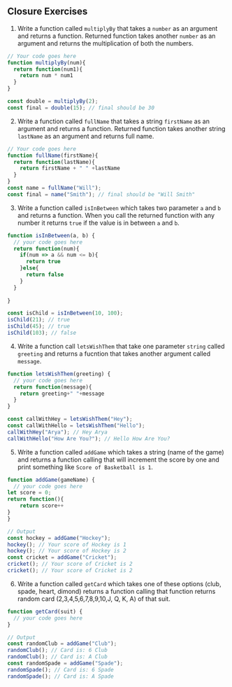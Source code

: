 ## Closure Exercises

1. Write a function called `multiplyBy` that takes a `number` as an argument and returns a function. Returned function takes another `number` as an argument and returns the multiplication of both the numbers.

```js
// Your code goes here
function multiplyBy(num){
  return function(num1){
    return num * num1
  }
}

const double = multiplyBy(2);
const final = double(15); // final should be 30
```

2. Write a function called `fullName` that takes a string `firstName` as an argument and returns a function. Returned function takes another string `lastName` as an argument and returns full name.

```js
// Your code goes here
function fullName(firstName){
  return function(lastName){
    return firstName + " " +lastName
  }
}
const name = fullName("Will");
const final = name("Smith"); // final should be "Will Smith"
```

3. Write a function called `isInBetween` which takes two parameter `a` and `b` and returns a function. When you call the returned function with any number it returns `true` if the value is in between `a` and `b`.

```js
function isInBetween(a, b) {
  // your code goes here
  return function(num){
    if(num => a && num <= b){
      return true
    }else{
      return false
    }
  }
  
}

const isChild = isInBetween(10, 100);
isChild(21); // true
isChild(45); // true
isChild(103); // false
```

4. Write a function call `letsWishThem` that take one parameter `string` called `greeting` and returns a fucntion that takes another argument called `message`.

```js
function letsWishThem(greeting) {
  // your code goes here
  return function(message){
    return greeting+" "+message
  }
}

const callWithHey = letsWishThem("Hey");
const callWithHello = letsWishThem("Hello");
callWithHey("Arya"); // Hey Arya
callWithHello("How Are You?"); // Hello How Are You?
```

5. Write a function called `addGame` which takes a string (name of the game) and returns a function calling that will increment the score by one and print something like `Score of Basketball is 1`.

```js
function addGame(gameName) {
  // your code goes here
let score = 0;
return function(){
    return score++
}
}

// Output
const hockey = addGame("Hockey");
hockey(); // Your score of Hockey is 1
hockey(); // Your score of Hockey is 2
const cricket = addGame("Cricket");
cricket(); // Your score of Cricket is 2
cricket(); // Your score of Cricket is 2
```

6. Write a function called `getCard` which takes one of these options (club, spade, heart, dimond) returns a function calling that function returns random card (2,3,4,5,6,7,8,9,10,J, Q, K, A) of that suit.

```js
function getCard(suit) {
  // your code goes here
}

// Output
const randomClub = addGame("Club");
randomClub(); // Card is: 6 Club
randomClub(); // Card is: A Club
const randomSpade = addGame("Spade");
randomSpade(); // Card is: 6 Spade
randomSpade(); // Card is: A Spade
```
